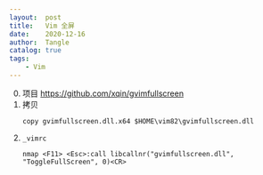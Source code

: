 ```yaml
---
layout:  post
title:   Vim 全屏
date:    2020-12-16
author:  Tangle
catalog: true
tags:
    - Vim
---
```


0. 项目 <https://github.com/xqin/gvimfullscreen>
0. 拷贝
    ```
    copy gvimfullscreen.dll.x64 $HOME\vim82\gvimfullscreen.dll
    ```
0. `_vimrc`
    ```
    nmap <F11> <Esc>:call libcallnr("gvimfullscreen.dll", "ToggleFullScreen", 0)<CR>
    ```
